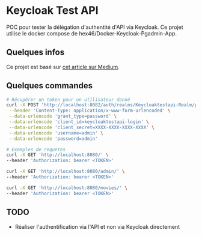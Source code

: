 # Keycloak Test API

POC pour tester la délégation d'authentité d'API via Keycloak.
Ce projet utilise le docker compose de hex46/Docker-Keycloak-Pgadmin-App.

## Quelques infos 

Ce projet est basé sur [cet article sur Medium](https://medium.com/devops-dudes/securing-spring-boot-rest-apis-with-keycloak-1d760b2004e).

## Quelques commandes

```bash
# Récupérer un token pour un utilisateur donné
curl -X POST 'http://localhost:8082/auth/realms/Keycloaktestapi-Realm/protocol/openid-connect/token' \
 --header 'Content-Type: application/x-www-form-urlencoded' \
 --data-urlencode 'grant_type=password' \
 --data-urlencode 'client_id=keycloaktestapi-login' \
 --data-urlencode 'client_secret=XXXX-XXXX-XXXX-XXXX' \
 --data-urlencode 'username=admin' \
 --data-urlencode 'password=admin'

# Exemples de requetes
curl -X GET 'http://localhost:8080/' \
--header 'Authorization: bearer <TOKEN>'

curl -X GET 'http://localhost:8080/admin/' \
--header 'Authorization: bearer <TOKEN>'

curl -X GET 'http://localhost:8080/movies/' \
--header 'Authorization: bearer <TOKEN>'

```

## TODO
- Réaliser l'authentification via l'API et non via Keycloak directement